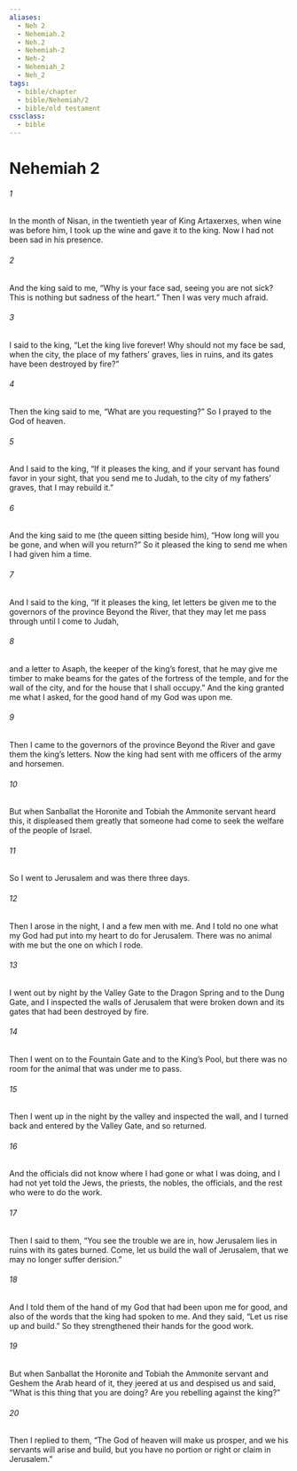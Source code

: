 ```yaml
---
aliases:
  - Neh 2
  - Nehemiah.2
  - Neh.2
  - Nehemiah-2
  - Neh-2
  - Nehemiah_2
  - Neh_2
tags:
  - bible/chapter
  - bible/Nehemiah/2
  - bible/old testament
cssclass:
  - bible
---
```


# Nehemiah 2

###### 1
In the month of Nisan, in the twentieth year of King Artaxerxes, when wine was before him, I took up the wine and gave it to the king. Now I had not been sad in his presence.
###### 2
And the king said to me, “Why is your face sad, seeing you are not sick? This is nothing but sadness of the heart.” Then I was very much afraid.
###### 3
I said to the king, “Let the king live forever! Why should not my face be sad, when the city, the place of my fathers’ graves, lies in ruins, and its gates have been destroyed by fire?”
###### 4
Then the king said to me, “What are you requesting?” So I prayed to the God of heaven.
###### 5
And I said to the king, “If it pleases the king, and if your servant has found favor in your sight, that you send me to Judah, to the city of my fathers’ graves, that I may rebuild it.”
###### 6
And the king said to me (the queen sitting beside him), “How long will you be gone, and when will you return?” So it pleased the king to send me when I had given him a time.
###### 7
And I said to the king, “If it pleases the king, let letters be given me to the governors of the province Beyond the River, that they may let me pass through until I come to Judah,
###### 8
and a letter to Asaph, the keeper of the king’s forest, that he may give me timber to make beams for the gates of the fortress of the temple, and for the wall of the city, and for the house that I shall occupy.” And the king granted me what I asked, for the good hand of my God was upon me.
###### 9
Then I came to the governors of the province Beyond the River and gave them the king’s letters. Now the king had sent with me officers of the army and horsemen.
###### 10
But when Sanballat the Horonite and Tobiah the Ammonite servant heard this, it displeased them greatly that someone had come to seek the welfare of the people of Israel.
###### 11
So I went to Jerusalem and was there three days.
###### 12
Then I arose in the night, I and a few men with me. And I told no one what my God had put into my heart to do for Jerusalem. There was no animal with me but the one on which I rode.
###### 13
I went out by night by the Valley Gate to the Dragon Spring and to the Dung Gate, and I inspected the walls of Jerusalem that were broken down and its gates that had been destroyed by fire.
###### 14
Then I went on to the Fountain Gate and to the King’s Pool, but there was no room for the animal that was under me to pass.
###### 15
Then I went up in the night by the valley and inspected the wall, and I turned back and entered by the Valley Gate, and so returned.
###### 16
And the officials did not know where I had gone or what I was doing, and I had not yet told the Jews, the priests, the nobles, the officials, and the rest who were to do the work.
###### 17
Then I said to them, “You see the trouble we are in, how Jerusalem lies in ruins with its gates burned. Come, let us build the wall of Jerusalem, that we may no longer suffer derision.”
###### 18
And I told them of the hand of my God that had been upon me for good, and also of the words that the king had spoken to me. And they said, “Let us rise up and build.” So they strengthened their hands for the good work.
###### 19
But when Sanballat the Horonite and Tobiah the Ammonite servant and Geshem the Arab heard of it, they jeered at us and despised us and said, “What is this thing that you are doing? Are you rebelling against the king?”
###### 20
Then I replied to them, “The God of heaven will make us prosper, and we his servants will arise and build, but you have no portion or right or claim in Jerusalem.”


